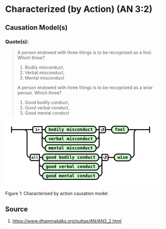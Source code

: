 # Characterized (by Action) (AN 3:2)

## Causation Model(s)

### Quote(s):
> A person endowed with three things is to be recognized as a fool. Which three? 
>   1. Bodily misconduct, 
>   2. Verbal misconduct, 
>   3. Mental misconduct
>
> A person endowed with three things is to be recognized as a wise person. Which three? 
>   1. Good bodily conduct, 
>   2. Good verbal conduct, 
>   3. Good mental conduct


![Characterised by action causation model](./Characterised-by-action-causation-model.svg)

Figure 1: Characterised by action causation model


## Source
1. https://www.dhammatalks.org/suttas/AN/AN3_2.html